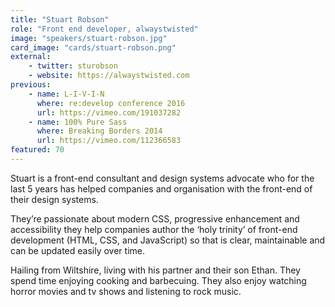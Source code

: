 ```yaml
---
title: "Stuart Robson"
role: "Front end developer, alwaystwisted"
image: "speakers/stuart-robson.jpg"
card_image: "cards/stuart-robson.png"
external:
    - twitter: sturobson
    - website: https://alwaystwisted.com
previous:
    - name: L-I-V-I-N
      where: re:develop conference 2016
      url: https://vimeo.com/191037282
    - name: 100% Pure Sass
      where: Breaking Borders 2014
      url: https://vimeo.com/112366583
featured: 70
---
```

Stuart is a front-end consultant and design systems advocate who for the last 5 years has helped companies and organisation with the front-end of their design systems.

They’re passionate about modern CSS, progressive enhancement and accessibility they help companies author the ‘holy trinity’ of front-end development (HTML, CSS, and JavaScript) so that is clear, maintainable and can be updated easily over time.

Hailing from Wiltshire, living with his partner and their son Ethan. They spend time enjoying cooking and barbecuing. They also enjoy watching horror movies and tv shows and listening to rock music.
